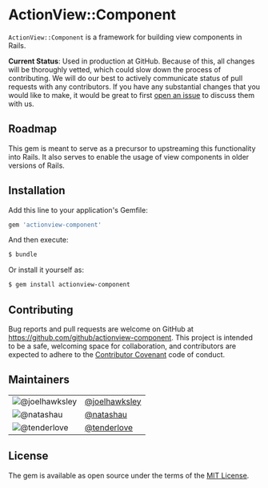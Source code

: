 # ActionView::Component
`ActionView::Component` is a framework for building view components in Rails.

**Current Status**: Used in production at GitHub. Because of this, all changes will be thoroughly vetted, which could slow down the process of contributing. We will do our best to actively communicate status of pull requests with any contributors. If you have any substantial changes that you would like to make, it would be great to first [open an issue](http://github.com/github/actionview-component/issues/new) to discuss them with us.

## Roadmap

This gem is meant to serve as a precursor to upstreaming this functionality into Rails. It also serves to enable the usage of view components in older versions of Rails.

## Installation
Add this line to your application's Gemfile:

```ruby
gem 'actionview-component'
```

And then execute:
```bash
$ bundle
```

Or install it yourself as:
```bash
$ gem install actionview-component
```

## Contributing

Bug reports and pull requests are welcome on GitHub at https://github.com/github/actionview-component. This project is intended to be a safe, welcoming space for collaboration, and contributors are expected to adhere to the [Contributor Covenant](http://contributor-covenant.org) code of conduct.

## Maintainers

| | |
|---|---|
| ![@joelhawksley](https://avatars3.githubusercontent.com/u/1940294?s=64) | [@joelhawksley](https://github.com/joelhawksley) |
| ![@natashau](https://avatars3.githubusercontent.com/u/18093541?s=64) | [@natashau](https://github.com/natashau) |
| ![@tenderlove](https://avatars3.githubusercontent.com/u/3124?s=64) | [@tenderlove](https://github.com/tenderlove) |

## License

The gem is available as open source under the terms of the [MIT License](http://opensource.org/licenses/MIT).
